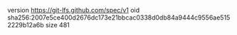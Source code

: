 version https://git-lfs.github.com/spec/v1
oid sha256:2007e5ce400d2676dc173e21bbcac0338d0db84a9444c9556ae5152229b12a6b
size 481
